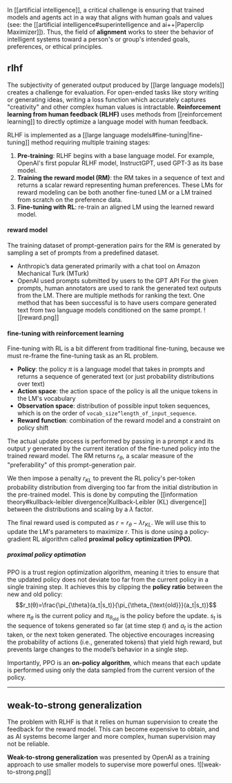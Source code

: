 In [[artificial intelligence]], a critical challenge is ensuring that trained models and agents act in a way that aligns with human goals and values (see: the [[artificial intelligence#superintelligence and ai++|Paperclip Maximizer]]).  Thus, the field of **alignment** works to steer the behavior of intelligent systems toward a person's or group's intended goals, preferences, or ethical principles.
## rlhf
The subjectivity of generated output produced by [[large language models]] creates a challenge for evaluation. For open-ended tasks like story writing or generating ideas, writing a loss function which accurately captures "creativity" and other complex human values is intractable. **Reinforcement learning from human feedback (RLHF)** uses methods from [[reinforcement learning]] to directly optimize a language model with human feedback.

RLHF is implemented as a [[large language models#fine-tuning|fine-tuning]] method requiring multiple training stages:
1. **Pre-training**: RLHF begins with a base language model. For example, OpenAI's first popular RLHF model, InstructGPT, used GPT-3 as its base model.
2. **Training the reward model (RM)**: the RM takes in a sequence of text and returns a scalar reward representing human preferences. These LMs for reward modeling can be both another fine-tuned LM or a LM trained from scratch on the preference data. 
3. **Fine-tuning with RL**: re-train an aligned LM using the learned reward model.
#### reward model
The training dataset of prompt-generation pairs for the RM is generated by sampling a set of prompts from a predefined dataset. 
- Anthropic’s data generated primarily with a chat tool on Amazon Mechanical Turk (MTurk)
- OpenAI used prompts submitted by users to the GPT API
For the given prompts, human annotators are used to rank the generated text outputs from the LM. There are multiple methods for ranking the text. One method that has been successful is to have users compare generated text from two language models conditioned on the same prompt.
![[reward.png]]
#### fine-tuning with reinforcement learning
Fine-tuning with RL is a bit different from traditional fine-tuning, because we must re-frame the fine-tuning task as an RL problem.
- **Policy**: the policy $\pi$ is a language model that takes in prompts and returns a sequence of generated text (or just probability distributions over text)
- **Action space**: the action space of the policy is all the unique tokens in the LM's vocabulary
- **Observation space**: distribution of possible input token sequences, which is on the order of `vocab_size`^`length_of_input_sequence`. 
- **Reward function**: combination of the reward model and a constraint on policy shift

The actual update process is performed by passing in a prompt $x$ and its output $y$ generated by the current iteration of the fine-tuned policy into the trained reward model. The RM returns $r_{\theta}$, a scalar measure of the "preferability" of this prompt-generation pair.

We then impose a penalty $r_{KL}$ to prevent the RL policy's per-token probability distribution from diverging too far from the initial distribution in the pre-trained model. This is done by computing the [[information theory#kullback-leibler divergence|Kullback-Leibler (KL) divergence]] between the distributions and scaling by a $\lambda$ factor. 

The final reward used is computed as $r = r_{\theta} - \lambda r_{KL}$. We will use this to update the LM's parameters to maximize $r$. This is done using a policy-gradient RL algorithm called **proximal policy optimization (PPO)**.
##### proximal policy optimation
PPO is a trust region optimization algorithm, meaning it tries to ensure that the updated policy does not deviate too far from the current policy in a single training step. It achieves this by clipping the **policy ratio** between the new and old policy:
$$r_t(θ)=\frac{\pi_{\theta}(a_t|s_t)}{\pi_{\theta_{\text{old}}}(a_t|s_t)}$$
where $\pi_{\theta}$ is the current policy and $\pi_{\theta_{\text{old}}}$ is the policy before the update. $s_t$ is the sequence of tokens generated so far (at time step $t$) and $a_t$ is the action taken, or the next token generated. The objective encourages increasing the probability of actions (i.e., generated tokens) that yield high reward, but prevents large changes to the model’s behavior in a single step.

Importantly, PPO is an **on-policy algorithm**, which means that each update is performed using only the data sampled from the current version of the policy.

---
## weak-to-strong generalization
The problem with RLHF is that it relies on human supervision to create the feedback for the reward model. This can become expensive to obtain, and as AI systems become larger and more complex, human supervision may not be reliable.

**Weak-to-strong generalization** was presented by OpenAI as a training approach to use smaller models to supervise more powerful ones.
![[weak-to-strong.png]]
